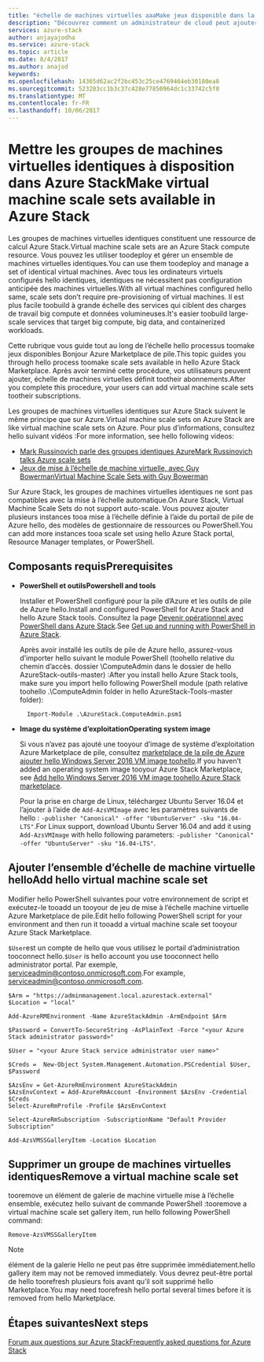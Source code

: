 ```yaml
---
title: "échelle de machines virtuelles aaaMake jeux disponible dans la pile de Azure"
description: "Découvrez comment un administrateur de cloud peut ajouter toohello de mise à l’échelle de machine virtuelle Azure Marketplace de pile"
services: azure-stack
author: anjayajodha
ms.service: azure-stack
ms.topic: article
ms.date: 8/4/2017
ms.author: anajod
keywords: 
ms.openlocfilehash: 14365d62ac2f2bc453c25ce4769464eb30180ea8
ms.sourcegitcommit: 523283cc1b3c37c428e77850964dc1c33742c5f0
ms.translationtype: MT
ms.contentlocale: fr-FR
ms.lasthandoff: 10/06/2017
---
```

# <a name="make-virtual-machine-scale-sets-available-in-azure-stack"></a><span data-ttu-id="59dde-103">Mettre les groupes de machines virtuelles identiques à disposition dans Azure Stack</span><span class="sxs-lookup"><span data-stu-id="59dde-103">Make virtual machine scale sets available in Azure Stack</span></span>
<span data-ttu-id="59dde-104">Les groupes de machines virtuelles identiques constituent une ressource de calcul Azure Stack.</span><span class="sxs-lookup"><span data-stu-id="59dde-104">Virtual machine scale sets are an Azure Stack compute resource.</span></span> <span data-ttu-id="59dde-105">Vous pouvez les utiliser toodeploy et gérer un ensemble de machines virtuelles identiques.</span><span class="sxs-lookup"><span data-stu-id="59dde-105">You can use them toodeploy and manage a set of identical virtual machines.</span></span> <span data-ttu-id="59dde-106">Avec tous les ordinateurs virtuels configurés hello identiques, identiques ne nécessitent pas configuration anticipée des machines virtuelles.</span><span class="sxs-lookup"><span data-stu-id="59dde-106">With all virtual machines configured hello same, scale sets don’t require pre-provisioning of virtual machines.</span></span> <span data-ttu-id="59dde-107">Il est plus facile toobuild à grande échelle des services qui ciblent des charges de travail big compute et données volumineuses.</span><span class="sxs-lookup"><span data-stu-id="59dde-107">It's easier toobuild large-scale services that target big compute, big data, and containerized workloads.</span></span>

<span data-ttu-id="59dde-108">Cette rubrique vous guide tout au long de l’échelle hello processus toomake jeux disponibles Bonjour Azure Marketplace de pile.</span><span class="sxs-lookup"><span data-stu-id="59dde-108">This topic guides you through hello process toomake scale sets available in hello Azure Stack Marketplace.</span></span> <span data-ttu-id="59dde-109">Après avoir terminé cette procédure, vos utilisateurs peuvent ajouter, échelle de machines virtuelles définit tootheir abonnements.</span><span class="sxs-lookup"><span data-stu-id="59dde-109">After you complete this procedure, your users can add virtual machine scale sets tootheir subscriptions.</span></span>

<span data-ttu-id="59dde-110">Les groupes de machines virtuelles identiques sur Azure Stack suivent le même principe que sur Azure.</span><span class="sxs-lookup"><span data-stu-id="59dde-110">Virtual machine scale sets on Azure Stack are like virtual machine scale sets on Azure.</span></span> <span data-ttu-id="59dde-111">Pour plus d’informations, consultez hello suivant vidéos :</span><span class="sxs-lookup"><span data-stu-id="59dde-111">For more information, see hello following videos:</span></span>
* [<span data-ttu-id="59dde-112">Mark Russinovich parle des groupes identiques Azure</span><span class="sxs-lookup"><span data-stu-id="59dde-112">Mark Russinovich talks Azure scale sets</span></span>](https://channel9.msdn.com/Blogs/Regular-IT-Guy/Mark-Russinovich-Talks-Azure-Scale-Sets/)
* [<span data-ttu-id="59dde-113">Jeux de mise à l’échelle de machine virtuelle, avec Guy Bowerman</span><span class="sxs-lookup"><span data-stu-id="59dde-113">Virtual Machine Scale Sets with Guy Bowerman</span></span>](https://channel9.msdn.com/Shows/Cloud+Cover/Episode-191-Virtual-Machine-Scale-Sets-with-Guy-Bowerman)

<span data-ttu-id="59dde-114">Sur Azure Stack, les groupes de machines virtuelles identiques ne sont pas compatibles avec la mise à l’échelle automatique.</span><span class="sxs-lookup"><span data-stu-id="59dde-114">On Azure Stack, Virtual Machine Scale Sets do not support auto-scale.</span></span> <span data-ttu-id="59dde-115">Vous pouvez ajouter plusieurs instances tooa mise à l’échelle définie à l’aide du portail de pile de Azure hello, des modèles de gestionnaire de ressources ou PowerShell.</span><span class="sxs-lookup"><span data-stu-id="59dde-115">You can add more instances tooa scale set using hello Azure Stack portal, Resource Manager templates, or PowerShell.</span></span>

## <a name="prerequisites"></a><span data-ttu-id="59dde-116">Composants requis</span><span class="sxs-lookup"><span data-stu-id="59dde-116">Prerequisites</span></span>
* <span data-ttu-id="59dde-117">**PowerShell et outils**</span><span class="sxs-lookup"><span data-stu-id="59dde-117">**Powershell and tools**</span></span>

   <span data-ttu-id="59dde-118">Installer et PowerShell configuré pour la pile d’Azure et les outils de pile de Azure hello.</span><span class="sxs-lookup"><span data-stu-id="59dde-118">Install and configured PowerShell for Azure Stack and hello Azure Stack tools.</span></span> <span data-ttu-id="59dde-119">Consultez la page [Devenir opérationnel avec PowerShell dans Azure Stack](azure-stack-powershell-configure-quickstart.md).</span><span class="sxs-lookup"><span data-stu-id="59dde-119">See [Get up and running with PowerShell in Azure Stack](azure-stack-powershell-configure-quickstart.md).</span></span>

   <span data-ttu-id="59dde-120">Après avoir installé les outils de pile de Azure hello, assurez-vous d’importer hello suivant le module PowerShell (toohello relative du chemin d’accès. dossier \ComputeAdmin dans le dossier de hello AzureStack-outils-master) :</span><span class="sxs-lookup"><span data-stu-id="59dde-120">After you install hello Azure Stack tools, make sure you import hello following PowerShell module (path relative toohello .\ComputeAdmin folder in hello AzureStack-Tools-master folder):</span></span>

        Import-Module .\AzureStack.ComputeAdmin.psm1

* <span data-ttu-id="59dde-121">**Image du système d’exploitation**</span><span class="sxs-lookup"><span data-stu-id="59dde-121">**Operating system image**</span></span>

   <span data-ttu-id="59dde-122">Si vous n’avez pas ajouté une tooyour d’image de système d’exploitation Azure Marketplace de pile, consultez [marketplace de la pile de Azure ajouter hello Windows Server 2016 VM image toohello](azure-stack-add-default-image.md).</span><span class="sxs-lookup"><span data-stu-id="59dde-122">If you haven’t added an operating system image tooyour Azure Stack Marketplace, see [Add hello Windows Server 2016 VM image toohello Azure Stack marketplace](azure-stack-add-default-image.md).</span></span>

   <span data-ttu-id="59dde-123">Pour la prise en charge de Linux, téléchargez Ubuntu Server 16.04 et l’ajouter à l’aide de ```Add-AzsVMImage``` avec les paramètres suivants de hello : ```-publisher "Canonical" -offer "UbuntuServer" -sku "16.04-LTS"```.</span><span class="sxs-lookup"><span data-stu-id="59dde-123">For Linux support, download Ubuntu Server 16.04 and add it using ```Add-AzsVMImage``` with hello following parameters: ```-publisher "Canonical" -offer "UbuntuServer" -sku "16.04-LTS"```.</span></span>

## <a name="add-hello-virtual-machine-scale-set"></a><span data-ttu-id="59dde-124">Ajouter l’ensemble d’échelle de machine virtuelle hello</span><span class="sxs-lookup"><span data-stu-id="59dde-124">Add hello virtual machine scale set</span></span>

<span data-ttu-id="59dde-125">Modifier hello PowerShell suivantes pour votre environnement de script et exécutez-le tooadd un tooyour de jeu de mise à l’échelle machine virtuelle Azure Marketplace de pile.</span><span class="sxs-lookup"><span data-stu-id="59dde-125">Edit hello following PowerShell script for your environment and then run it tooadd a virtual machine scale set tooyour Azure Stack Marketplace.</span></span> 

<span data-ttu-id="59dde-126">``$User``est un compte de hello que vous utilisez le portail d’administration tooconnect hello.</span><span class="sxs-lookup"><span data-stu-id="59dde-126">``$User`` is hello account you use tooconnect hello administrator portal.</span></span> <span data-ttu-id="59dde-127">Par exemple, serviceadmin@contoso.onmicrosoft.com.</span><span class="sxs-lookup"><span data-stu-id="59dde-127">For example, serviceadmin@contoso.onmicrosoft.com.</span></span>

```
$Arm = "https://adminmanagement.local.azurestack.external"
$Location = "local"

Add-AzureRMEnvironment -Name AzureStackAdmin -ArmEndpoint $Arm

$Password = ConvertTo-SecureString -AsPlainText -Force "<your Azure Stack administrator password>"

$User = "<your Azure Stack service administrator user name>"

$Creds =  New-Object System.Management.Automation.PSCredential $User, $Password

$AzsEnv = Get-AzureRmEnvironment AzureStackAdmin
$AzsEnvContext = Add-AzureRmAccount -Environment $AzsEnv -Credential $Creds
Select-AzureRmProfile -Profile $AzsEnvContext

Select-AzureRmSubscription -SubscriptionName "Default Provider Subscription"

Add-AzsVMSSGalleryItem -Location $Location
```

## <a name="remove-a-virtual-machine-scale-set"></a><span data-ttu-id="59dde-128">Supprimer un groupe de machines virtuelles identiques</span><span class="sxs-lookup"><span data-stu-id="59dde-128">Remove a virtual machine scale set</span></span>

<span data-ttu-id="59dde-129">tooremove un élément de galerie de machine virtuelle mise à l’échelle ensemble, exécutez hello suivant de commande PowerShell :</span><span class="sxs-lookup"><span data-stu-id="59dde-129">tooremove a virtual machine scale set gallery item, run hello following PowerShell command:</span></span>

    Remove-AzsVMSSGalleryItem

> [!NOTE]
> <span data-ttu-id="59dde-130">élément de la galerie Hello ne peut pas être supprimée immédiatement.</span><span class="sxs-lookup"><span data-stu-id="59dde-130">hello gallery item may not be removed immediately.</span></span> <span data-ttu-id="59dde-131">Vous devrez peut-être portal de hello toorefresh plusieurs fois avant qu’il soit supprimé hello Marketplace.</span><span class="sxs-lookup"><span data-stu-id="59dde-131">You may need toorefresh hello portal several times before it is removed from hello Marketplace.</span></span>


## <a name="next-steps"></a><span data-ttu-id="59dde-132">Étapes suivantes</span><span class="sxs-lookup"><span data-stu-id="59dde-132">Next steps</span></span>
[<span data-ttu-id="59dde-133">Forum aux questions sur Azure Stack</span><span class="sxs-lookup"><span data-stu-id="59dde-133">Frequently asked questions for Azure Stack</span></span>](azure-stack-faq.md)

